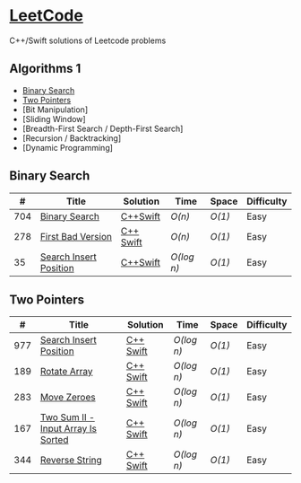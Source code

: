 # [LeetCode](https://leetcode.com/problemset/all/)
C++/Swift solutions of Leetcode problems

## Algorithms 1

* [Binary Search](https://github.com/MustafaNatur/LeetCode-Solutions#binary-search)
* [Two Pointers](https://github.com/MustafaNatur/LeetCode-Solutions#two-pointers)
* [Bit Manipulation]
* [Sliding Window]
* [Breadth-First Search / Depth-First Search]
* [Recursion / Backtracking]
* [Dynamic Programming]


## Binary Search
|  #  | Title           |  Solution       |  Time           | Space           | Difficulty    |
|-----|---------------- | --------------- | --------------- | --------------- | ------------- |
704 | [Binary Search](https://leetcode.com/problems/binary-search/?envType=study-plan&id=algorithm-i) | [C++](./C++/Binary_Search.cpp)[Swift](./Swift/Binary_Search.swift)| _O(n)_ | _O(1)_ | Easy ||
278 | [First Bad Version](https://leetcode.com/problems/first-bad-version/?envType=study-plan&id=algorithm-i) | [C++](./C++/Binary_Search.cpp) [Swift](./Swift/First_Bad_Version.swift)| _O(n)_ | _O(1)_ | Easy ||
35 | [Search Insert Position](https://leetcode.com/problems/search-insert-position/) | [C++](./C++/Search_Insert_Position.cpp)[Swift](./Swift/Search_Insert_Position.swift)| _O(log n)_ | _O(1)_ | Easy ||



## Two Pointers
|  #  | Title           |  Solution       |  Time           | Space           | Difficulty    |
|-----|---------------- | --------------- | --------------- | --------------- | ------------- |
977 | [Search Insert Position](https://leetcode.com/problems/squares-of-a-sorted-array/?envType=study-plan&id=algorithm-i) | [C++](./C++/Squares_of_a_Sorted_Array.cpp) [Swift](./Swift/Squares_of_a_Sorted_Array.swift)| _O(log n)_ | _O(1)_ | Easy ||
189 | [Rotate Array](https://leetcode.com/problems/rotate-array/?envType=study-plan&id=algorithm-i) | [C++](./C++/Rotate_Array.cpp) [Swift](./Swift/Rotate_Array.swift)| _O(log n)_ | _O(1)_ | Easy ||
283 | [Move Zeroes](https://leetcode.com/problems/move-zeroes/?envType=study-plan&id=algorithm-i) | [C++](./C++/Move_Zeroes.cpp) [Swift](./Swift/Move_Zeroes.swift)| _O(log n)_ | _O(1)_ | Easy ||
167 | [Two Sum II - Input Array Is Sorted](https://leetcode.com/problems/move-zeroes/?envType=study-plan&id=algorithm-i) | [C++](./C++/Two_Sum_II_-_Input_Array_Is_Sorted.cpp) [Swift](./Swift/Two_Sum_II_-_Input_Array_Is_Sorted.swift)| _O(log n)_ | _O(1)_ | Easy ||
344 | [Reverse String](https://leetcode.com/problems/reverse-string/) | [C++](./C++/Reverse_String.cpp) [Swift](./Swift/Reverse_String.swift)| _O(log n)_ | _O(1)_ | Easy ||
